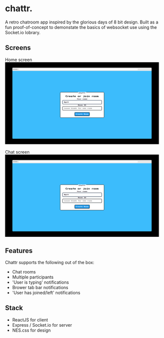 # chattr.

A retro chatroom app inspired by the glorious days of 8 bit design. Built as a fun proof-of-concept to demonstate the basics of websocket use using the Socket.io lobrary.

## Screens

Home screen
![Home](/screenshots/home.png)

Chat screen
![Chat](/screenshots/home.png)

## Features

Chattr supports the following out of the box:

- Chat rooms
- Multiple participants
- 'User is typing' notifications
- Brower tab bar notifications
- 'User has joined/left' notifications

## Stack

- ReactJS for client
- Express / Socket.io for server
- NES.css for design
